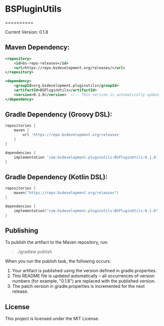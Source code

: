 # BSPluginUtils
==========

Current Version: 0.1.8

Maven Dependency:
-----------------
```xml
<repository>
    <id>bs-repo-releases</id>
    <url>https://repo.bsdevelopment.org/releases/</url>
</repository>

<dependency>
    <groupId>org.bsdevelopment.pluginutils</groupId>
    <artifactId>BSPluginUtils</artifactId>
    <version>0.1.8</version>  <!-- This version is automatically updated -->
</dependency>
```

Gradle Dependency (Groovy DSL):
-------------------------------
```groovy
repositories {
    maven {
        url 'https://repo.bsdevelopment.org/releases'
    }
}

dependencies {
    implementation 'com.bsdevelopment.pluginutils:BSPluginUtils:0.1.8' // This version is automatically updated
}
```


Gradle Dependency (Kotlin DSL):
-------------------------------
```kotlin
repositories {
    maven("https://repo.bsdevelopment.org/releases")
}

dependencies {
    implementation("com.bsdevelopment.pluginutils:BSPluginUtils:0.1.8") // This version is automatically updated
}
```

Publishing
----------
To publish the artifact to the Maven repository, run:

>    ./gradlew publish

When you run the publish task, the following occurs:
1. Your artifact is published using the version defined in gradle.properties.
2. This README file is updated automatically – all occurrences of version numbers (for example, "0.1.8") are replaced with the published version.
3. The patch version in gradle.properties is incremented for the next release.

License
-------
This project is licensed under the MIT License.